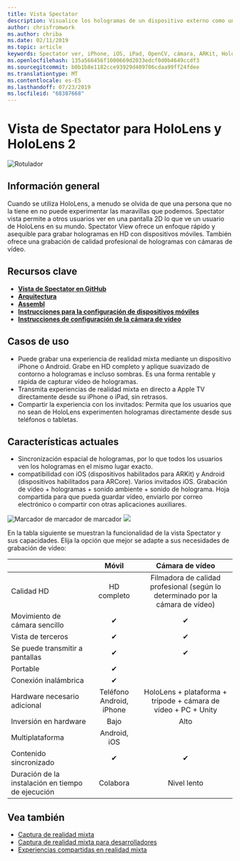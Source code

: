 ```yaml
---
title: Vista Spectator
description: Visualice los hologramas de un dispositivo externo como un medio para demostrar una experiencia de realidad mixta en una pantalla externa o en una grabación de vídeo de una experiencia de realidad mixta.
author: chrisfromwork
ms.author: chriba
ms.date: 02/11/2019
ms.topic: article
keywords: Spectator ver, iPhone, iOS, iPad, OpenCV, cámara, ARKit, HoloLens, Mixed Reality, MixedRealityToolkit, Demo, registro
ms.openlocfilehash: 135a566456f1000669d2033edcf0d0b4649ccdf3
ms.sourcegitcommit: b0b1b8e1182cce93929d409706cdaa99ff24fdee
ms.translationtype: MT
ms.contentlocale: es-ES
ms.lasthandoff: 07/23/2019
ms.locfileid: "68387668"
---
```

# <a name="spectator-view-for-hololens-and-hololens-2"></a>Vista de Spectator para HoloLens y HoloLens 2

![Rotulador](images/SpecViewPhoneHero.jpg)

## <a name="overview"></a>Información general

Cuando se utiliza HoloLens, a menudo se olvida de que una persona que no la tiene en no puede experimentar las maravillas que podemos. Spectator vista permite a otros usuarios ver en una pantalla 2D lo que ve un usuario de HoloLens en su mundo.
Spectator View ofrece un enfoque rápido y asequible para grabar hologramas en HD con dispositivos móviles. También ofrece una grabación de calidad profesional de hologramas con cámaras de vídeo.

## <a name="key-resources"></a>Recursos clave

* [**Vista de Spectator en GitHub**](https://github.com/microsoft/MixedReality-SpectatorView)
* [**Arquitectura**](https://github.com/microsoft/MixedReality-SpectatorView/blob/master/doc/SpectatorView.Architecture.md)
* [**Assembl**](https://github.com/microsoft/MixedReality-SpectatorView/tree/master/samples)
* [**Instrucciones para la configuración de dispositivos móviles**](https://github.com/microsoft/MixedReality-SpectatorView/blob/master/doc/SpectatorView.Setup.md)
* [**Instrucciones de configuración de la cámara de vídeo**](https://github.com/microsoft/MixedReality-SpectatorView/blob/master/doc/SpectatorView.Setup.VideoCamera.md)

## <a name="use-cases"></a>Casos de uso
* Puede grabar una experiencia de realidad mixta mediante un dispositivo iPhone o Android. Grabe en HD completo y aplique suavizado de contorno a hologramas e incluso sombras. Es una forma rentable y rápida de capturar vídeo de hologramas.
* Transmita experiencias de realidad mixta en directo a Apple TV directamente desde su iPhone o iPad, sin retrasos.
* Compartir la experiencia con los invitados: Permita que los usuarios que no sean de HoloLens experimenten hologramas directamente desde sus teléfonos o tabletas.

## <a name="current-features"></a>Características actuales

* Sincronización espacial de hologramas, por lo que todos los usuarios ven los hologramas en el mismo lugar exacto.
* compatibilidad con iOS (dispositivos habilitados para ARKit) y Android (dispositivos habilitados para ARCore).
Varios invitados iOS.
Grabación de vídeo + hologramas + sonido ambiente + sonido de holograma.
Hoja compartida para que pueda guardar vídeo, enviarlo por correo electrónico o compartir con otras aplicaciones auxiliares.

![Marcador de marcador de marcador![](images/SpecViewPhoneDemo.jpg)
](images/hololensspectatorview-500px.jpg) ![](images/spectatorview-300px.png)

En la tabla siguiente se muestran la funcionalidad de la vista Spectator y sus capacidades. Elija la opción que mejor se adapte a sus necesidades de grabación de vídeo:

|                                      | Móvil                  |                    Cámara de vídeo              |
|--------------------------------------|:-----------------------:|:-------------------------------------------:|
| Calidad HD                           |         HD completo         |        Filmadora de calidad profesional (según lo determinado por la cámara de vídeo)      |
| Movimiento de cámara sencillo                 |            ✔            |                      ✔                      |
| Vista de terceros                    |            ✔            |                      ✔                      |
| Se puede transmitir a pantallas           |            ✔            |                      ✔                      |
| Portable                             |            ✔            |                                             |
| Conexión inalámbrica                             |            ✔            |                                             |
| Hardware necesario adicional         |     Teléfono Android, iPhone    | HoloLens + plataforma + trípode + cámara de vídeo + PC + Unity |
| Inversión en hardware                  |           Bajo            |                     Alto                    |
| Multiplataforma                       |           Android, iOS   |                                             |
| Contenido sincronizado                 |            ✔            |                      ✔                      |
| Duración de la instalación en tiempo de ejecución               |         Colabora          |                     Nivel lento                    |
## <a name="see-also"></a>Vea también

* [Captura de realidad mixta](mixed-reality-capture.md) 
* [Captura de realidad mixta para desarrolladores](mixed-reality-capture-for-developers.md)
* [Experiencias compartidas en realidad mixta](shared-experiences-in-mixed-reality.md)
